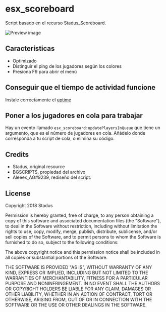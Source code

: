 # esx_scoreboard

Script basado en el recurso Stadus_Scoreboard.

![Preview image](https://cdn.discordapp.com/attachments/1000113816060825811/1000121902704103454/unknown.png)

## Características

- Optimizado
- Distinguir el ping de los jugadores según los colores
- Presiona F9 para abrir el menú

## Conseguir que el tiempo de actividad funcione

Instale correctamente el [uptime](https://forum.fivem.net/t/release-show-uptime-in-server-list/162956)

## Poner a los jugadores en cola para trabajar

Hay un evento llamado `esx_scoreboard:updatePlayersInQueue` que tiene un argumento, que es el número de jugadores en cola. Añádelo donde corresponda a tu script de cola, o elimina su código.

## Credits

- Stadus, original resource
- BGSCRIPTS, propiedad del archivo
- Aleeex_AG#9239, rediseño del script.

## License

Copyright 2018 Stadus

Permission is hereby granted, free of charge, to any person obtaining a copy of this software and associated documentation files (the "Software"), to deal in the Software without restriction, including without limitation the rights to use, copy, modify, merge, publish, distribute, sublicense, and/or sell copies of the Software, and to permit persons to whom the Software is furnished to do so, subject to the following conditions:

The above copyright notice and this permission notice shall be included in all copies or substantial portions of the Software.

THE SOFTWARE IS PROVIDED "AS IS", WITHOUT WARRANTY OF ANY KIND, EXPRESS OR IMPLIED, INCLUDING BUT NOT LIMITED TO THE WARRANTIES OF MERCHANTABILITY, FITNESS FOR A PARTICULAR PURPOSE AND NONINFRINGEMENT. IN NO EVENT SHALL THE AUTHORS OR COPYRIGHT HOLDERS BE LIABLE FOR ANY CLAIM, DAMAGES OR OTHER LIABILITY, WHETHER IN AN ACTION OF CONTRACT, TORT OR OTHERWISE, ARISING FROM, OUT OF OR IN CONNECTION WITH THE SOFTWARE OR THE USE OR OTHER DEALINGS IN THE SOFTWARE.
